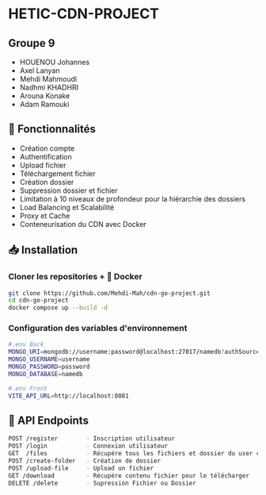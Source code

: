 # HETIC-CDN-PROJECT

## Groupe 9

- HOUENOU Johannes 
- Axel Lanyan 
- Mehdi Mahmoudi
- Nadhmi KHADHRI 
- Arouna Konake
- Adam Ramouki

## 🎯 Fonctionnalités

- Création compte
- Authentification
- Upload fichier
- Téléchargement fichier
- Création dossier
- Suppression dossier et fichier
- Limitation à 10 niveaux de profondeur pour la hiérarchie des dossiers
- Load Balancing et Scalabilité
- Proxy et Cache
- Conteneurisation du CDN avec Docker 

## 📥 Installation

### Cloner les repositories + 🐳 Docker

```bash
git clone https://github.com/Mehdi-Mah/cdn-go-project.git
cd cdn-go-project
docker compose up --build -d
```

### Configuration des variables d'environnement
```bash
#.env Back
MONGO_URI=mongodb://username:password@localhost:27017/namedb?authSource=admin
MONGO_USERNAME=username
MONGO_PASSWORD=password
MONGO_DATABASE=namedb

#.env Front
VITE_API_URL=http://localhost:8081
```

## 🔌 API Endpoints
```bash
POST /register        - Inscription utilisateur
POST /login           - Connexion utilisateur
GET  /files           - Récupére tous les fichiers et dossier du user connecté
POST /create-folder   - Création de dossier
POST /upload-file     - Upload un fichier
GET /download         - Récupére contenu fichier pour le télécharger
DELETE /delete        - Supression Fichier ou Dossier


```
